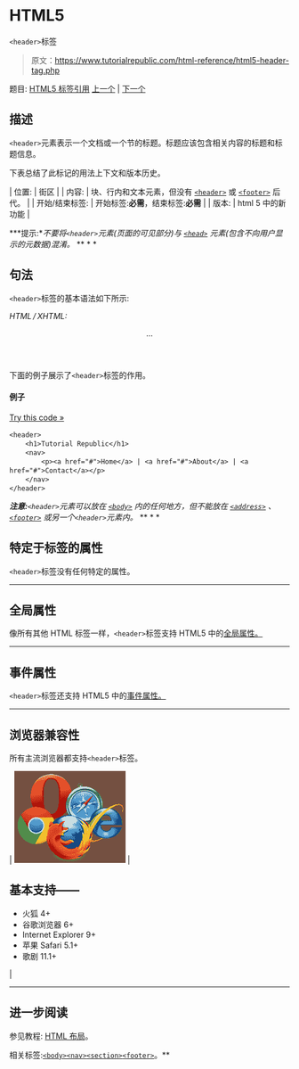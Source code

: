 # HTML5

`<header>`标签

> 原文：<https://www.tutorialrepublic.com/html-reference/html5-header-tag.php>

题目: [HTML5 标签引用](html5-tags.php) [上一个](html-head-tag.php) | [下一个](html5-hgroup-tag.php)

## 描述

`<header>`元素表示一个文档或一个节的标题。标题应该包含相关内容的标题和标题信息。

下表总结了此标记的用法上下文和版本历史。

| 位置: | 街区 |
| 内容: | 块、行内和文本元素，但没有 [`<header>`](html5-header-tag.php) 或 [`<footer>`](html5-footer-tag.php) 后代。 |
| 开始/结束标签: | 开始标签:**必需**，结束标签:**必需** |
| 版本: | html 5 中的新功能 |

 ***提示:**不要将`<header>`元素(页面的可见部分)与 [`<head>`](html-head-tag.php) 元素(包含不向用户显示的元数据)混淆。*  ** * *

## 句法

`<header>`标签的基本语法如下所示:

*HTML / XHTML:* <header> ... </header>

下面的例子展示了`<header>`标签的作用。

#### 例子

[Try this code »](../codelab.php?topic=html5&file=header-tag "Try this code using online Editor")

```
<header>
    <h1>Tutorial Republic</h1>
    <nav>
        <p><a href="#">Home</a> | <a href="#">About</a> | <a href="#">Contact</a></p>
    </nav>
</header>
```

 ***注意:**`<header>`元素可以放在 [`<body>`](html-body-tag.php) 内的任何地方，但不能放在 [`<address>`](html-address-tag.php) 、 [`<footer>`](html5-footer-tag.php) 或另一个`<header>`元素内。*  ** * *

## 特定于标签的属性

`<header>`标签没有任何特定的属性。

* * *

## 全局属性

像所有其他 HTML 标签一样，`<header>`标签支持 HTML5 中的[全局属性。](html5-global-attributes.php)

* * *

## 事件属性

`<header>`标签还支持 HTML5 中的[事件属性。](html5-event-attributes.php)

* * *

## 浏览器兼容性

所有主流浏览器都支持`<header>`标签。

| ![Browsers Icon](img/e9331123c77668c1832e541c2fca1002.png) | 

## 基本支持——

*   火狐 4+
*   谷歌浏览器 6+
*   Internet Explorer 9+
*   苹果 Safari 5.1+
*   歌剧 11.1+

 |

* * *

## 进一步阅读

参见教程: [HTML 布局](../html-tutorial/html-layout.php)。

相关标签:[`<body>`](html-body-tag.php)[`<nav>`](html5-nav-tag.php)[`<section>`](html5-section-tag.php)[`<footer>`](html5-footer-tag.php)。**